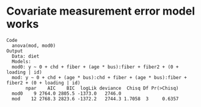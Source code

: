 # Covariate measurement error model works

    Code
      anova(mod, mod0)
    Output
      Data: diet
      Models:
      mod0: y ~ 0 + chd + fiber + (age * bus):fiber + fiber2 + (0 + loading | id)
      mod: y ~ 0 + chd + (age * bus):chd + fiber + (age * bus):fiber + fiber2 + (0 + loading | id)
           npar    AIC    BIC  logLik deviance  Chisq Df Pr(>Chisq)
      mod0    9 2764.0 2805.5 -1373.0   2746.0                     
      mod    12 2768.3 2823.6 -1372.2   2744.3 1.7058  3     0.6357

